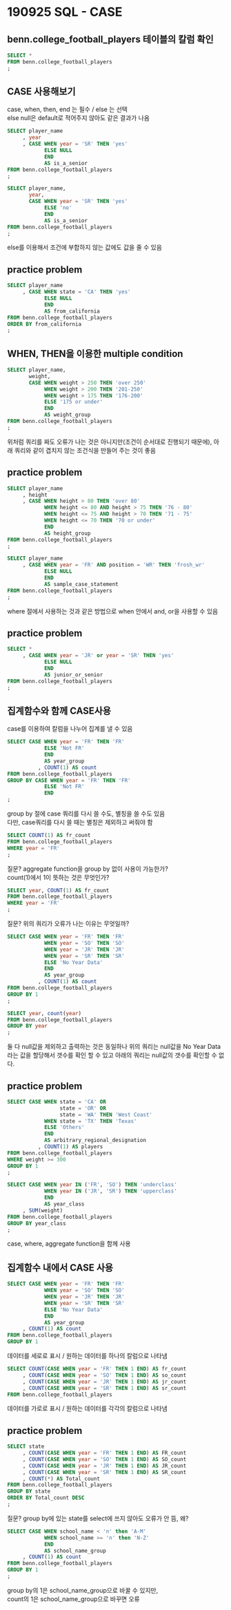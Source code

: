 # 190925 SQL - CASE

## benn.college_football_players 테이블의 칼럼 확인
```SQL
SELECT *
FROM benn.college_football_players
;
```

## CASE 사용해보기
case, when, then, end 는 필수 / else 는 선택  
else null은 default로 적어주지 않아도 같은 결과가 나옴
```SQL
SELECT player_name
     , year
     , CASE WHEN year = 'SR' THEN 'yes'
            ELSE NULL 
            END 
            AS is_a_senior
FROM benn.college_football_players
;
```
```SQL
SELECT player_name,
       year,
       CASE WHEN year = 'SR' THEN 'yes'
            ELSE 'no' 
            END 
            AS is_a_senior
FROM benn.college_football_players
;
```
else를 이용해서 조건에 부합하지 않는 값에도 값을 줄 수 있음

## practice problem
```SQL
SELECT player_name
     , CASE WHEN state = 'CA' THEN 'yes'
            ELSE NULL 
            END
            AS from_california
FROM benn.college_football_players
ORDER BY from_california
;
```

## WHEN, THEN을 이용한 multiple condition
```SQL
SELECT player_name,
       weight,
       CASE WHEN weight > 250 THEN 'over 250'
            WHEN weight > 200 THEN '201-250'
            WHEN weight > 175 THEN '176-200'
            ELSE '175 or under' 
            END 
            AS weight_group
FROM benn.college_football_players
;
```
위처럼 쿼리를 짜도 오류가 나는 것은 아니지만(조건이 순서대로 진행되기 때문에), 아래 쿼리와 같이 겹치지 않는 조건식을 만들어 주는 것이 좋음
## practice problem

```SQL
SELECT player_name
     , height
     , CASE WHEN height > 80 THEN 'over 80'
            WHEN height <= 80 AND height > 75 THEN '76 - 80'
            WHEN height <= 75 AND height > 70 THEN '71 - 75'
            WHEN height <= 70 THEN '70 or under'
            END
            AS height_group
FROM benn.college_football_players
;
```

```SQL
SELECT player_name
     , CASE WHEN year = 'FR' AND position = 'WR' THEN 'frosh_wr'
            ELSE NULL
            END
            AS sample_case_statement
FROM benn.college_football_players
;
```
where 절에서 사용하는 것과 같은 방법으로 when 안에서 and, or을 사용할 수 있음

## practice problem
```SQL
SELECT *
     , CASE WHEN year = 'JR' or year = 'SR' THEN 'yes'
            ELSE NULL
            END
            AS junior_or_senior
FROM benn.college_football_players
;
```

## 집계함수와 함께 CASE사용
case를 이용하여 칼럼을 나누어 집계를 낼 수 있음
```SQL
SELECT CASE WHEN year = 'FR' THEN 'FR'
            ELSE 'Not FR'
            END
            AS year_group
          , COUNT(1) AS count
FROM benn.college_football_players
GROUP BY CASE WHEN year = 'FR' THEN 'FR'
            ELSE 'Not FR'
            END
;
```
group by 절에 case 쿼리를 다시 쓸 수도, 별칭을 쓸 수도 있음  
다만, case쿼리를 다시 쓸 때는 별칭은 제외하고 써줘야 함
```SQL
SELECT COUNT(1) AS fr_count
FROM benn.college_football_players
WHERE year = 'FR'
;
```
질문? aggregate function을 group by 없이 사용이 가능한가?  
count(1)에서 1이 뜻하는 것은 무엇인가?
```SQL
SELECT year, COUNT(1) AS fr_count
FROM benn.college_football_players
WHERE year = 'FR'
;
```
질문? 위의 쿼리가 오류가 나는 이유는 무엇일까?
```SQL
SELECT CASE WHEN year = 'FR' THEN 'FR'
            WHEN year = 'SO' THEN 'SO'
            WHEN year = 'JR' THEN 'JR'
            WHEN year = 'SR' THEN 'SR'
            ELSE 'No Year Data' 
            END 
            AS year_group
          , COUNT(1) AS count
FROM benn.college_football_players
GROUP BY 1
;
```
```SQL
SELECT year, count(year)
FROM benn.college_football_players
GROUP BY year
;
```
둘 다 null값을 제외하고 출력하는 것은 동일하나 위의 쿼리는 null값을 No Year Data라는 값을 할당해서 갯수를 확인 할 수 있고 아래의 쿼리는 null값의 갯수를 확인할 수 없다. 

## practice problem
```sql
SELECT CASE WHEN state = 'CA' OR
                 state = 'OR' OR
                 state = 'WA' THEN 'West Coast'
            WHEN state = 'TX' THEN 'Texas'
            ELSE 'Others'
            END 
            AS arbitrary_regional_designation
          , COUNT(1) AS players
FROM benn.college_football_players
WHERE weight >= 300
GROUP BY 1
;
```

```sql
SELECT CASE WHEN year IN ('FR', 'SO') THEN 'underclass'
            WHEN year IN ('JR', 'SR') THEN 'upperclass'
            END
            AS year_class
     , SUM(weight)
FROM benn.college_football_players
GROUP BY year_class
;
```
case, where, aggregate function을 함께 사용
## 집계함수 내에서 CASE 사용
```sql
SELECT CASE WHEN year = 'FR' THEN 'FR'
            WHEN year = 'SO' THEN 'SO'
            WHEN year = 'JR' THEN 'JR'
            WHEN year = 'SR' THEN 'SR'
            ELSE 'No Year Data' 
            END 
            AS year_group
     , COUNT(1) AS count
FROM benn.college_football_players
GROUP BY 1
```
데이터를 세로로 표시 / 원하는 데이터를 하나의 칼럼으로 나타냄
```sql
SELECT COUNT(CASE WHEN year = 'FR' THEN 1 END) AS fr_count
     , COUNT(CASE WHEN year = 'SO' THEN 1 END) AS so_count
     , COUNT(CASE WHEN year = 'JR' THEN 1 END) AS jr_count
     , COUNT(CASE WHEN year = 'SR' THEN 1 END) AS sr_count
FROM benn.college_football_players
```
데이터를 가로로 표시 / 원하는 데이터를 각각의 칼럼으로 나타냄

## practice problem
```sql
SELECT state
     , COUNT(CASE WHEN year = 'FR' THEN 1 END) AS FR_count
     , COUNT(CASE WHEN year = 'SO' THEN 1 END) AS SO_count
     , COUNT(CASE WHEN year = 'JR' THEN 1 END) AS JR_count
     , COUNT(CASE WHEN year = 'SR' THEN 1 END) AS SR_count
     , COUNT(*) AS Total_count
FROM benn.college_football_players
GROUP BY state
ORDER BY Total_count DESC
;
```
질문? group by에 있는 state를 select에 쓰지 않아도 오류가 안 뜸, 왜?
```sql
SELECT CASE WHEN school_name < 'n' then 'A-M'
            WHEN school_name >= 'n' then 'N-Z'
            END
            AS school_name_group
     , COUNT(1) AS count
FROM benn.college_football_players
GROUP BY 1
;
```
group by의 1은 school_name_group으로 바꿀 수 있지만,  
count의 1은 school_name_group으로 바꾸면 오류
